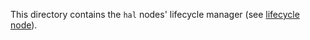 This directory contains the `hal` nodes' lifecycle manager (see [lifecycle node](https://design.ros2.org/articles/node_lifecycle.html)).